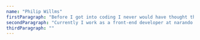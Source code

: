 ```yaml
---
name: "Philip Willms"
firstParagraph: "Before I got into coding I never would have thought that I end up working as a developer because it all just seemed like some black magic to me. Out of curiosity I tried to create my first website just to get a basic understanding of how all of this works. After my first couple html tags and lines of javascript I realized how much fun creating something by writing code can be and I wanted to dive deeper."
secondParagraph: "Currently I work as a front-end developer at narando and study Business Informatics at the FH-Bielefeld. I love working with JavaScript/Typescript and Iam always interested in all the new and fancy javascript libraries and frameworks."
thirdParagraph: ""
---
```

